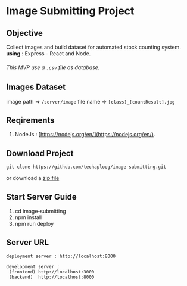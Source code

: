 # Image Submitting Project

## Objective
Collect images and build dataset for automated stock counting system.
**using** : Express - React and Node.
###### This MVP use a `.csv` file as database.

## Images Dataset
image path  => `/server/image`
file name   => `[class]_[countResult].jpg`


## Reqirements
1. NodeJs : [https://nodejs.org/en/](https://nodejs.org/en/).

## Download Project
```
git clone https://github.com/techaploog/image-submitting.git
```
or download a [zip file](https://github.com/techaploog/image-submitting/archive/refs/heads/main.zip)

## Start Server Guide
1. cd image-submitting
2. npm install
3. npm run deploy

## Server URL
```
deployment server : http://localhost:8000

development server :
 (frontend) http://localhost:3000
 (backend)  http://localhost:8000
```
